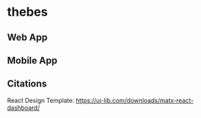 # thebes
## Web App
## Mobile App
## Citations
React Design Template: https://ui-lib.com/downloads/matx-react-dashboard/
